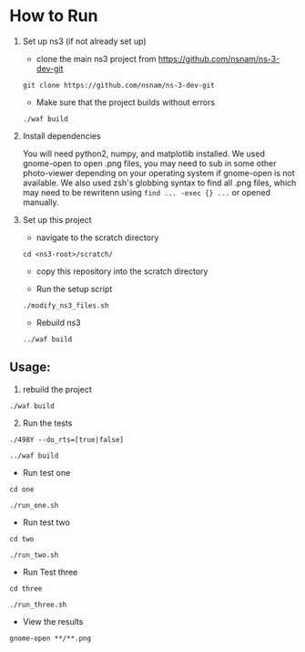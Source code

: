 # How to Run

1. Set up ns3 (if not already set up)

   * clone the main ns3 project from https://github.com/nsnam/ns-3-dev-git

   `git clone https://github.com/nsnam/ns-3-dev-git`

   *  Make sure that the project builds without errors
   
   `./waf build`

2. Install dependencies

   You will need python2, numpy, and matplotlib installed. We used gnome-open to open .png files, you may need to sub in some other photo-viewer depending on your operating system if gnome-open is not available. We also used zsh's globbing syntax to find all .png files, which may need to be rewritenn using ```find ... -exec {} ...``` or opened manually.

3. Set up this project

   * navigate to the scratch directory

   `cd <ns3-root>/scratch/ `

   * copy this repository into the scratch directory

   * Run the setup script
   
   `./modify_ns3_files.sh`

   * Rebuild ns3
   
   `../waf build`
 

## Usage:

1. rebuild the project

`./waf build`

2. Run the tests

`./498Y --do_rts=[true|false]`

`../waf build`

   * Run test one
   
   `cd one`

   `./run_one.sh`

   * Run test two
   
   `cd two`

   `./run_two.sh`

   * Run Test three
   
   `cd three`

   `./run_three.sh`

   * View the results

   `gnome-open **/**.png`
